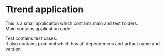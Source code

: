 # Ttrend application

This is a small applicaiton which contains main and test folders.  
Main contains application code.  


Test contains test cases.  
It also contains pom.xml which has all dependences and artfact name and version

